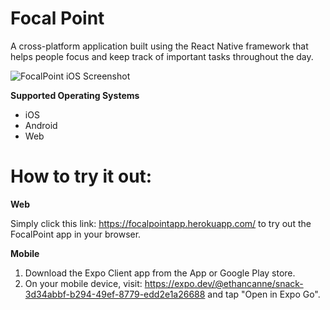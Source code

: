 ﻿# Focal Point

A cross-platform application built using the React Native framework that helps people focus and keep track of important tasks throughout the day.

![FocalPoint iOS Screenshot](https://lh3.googleusercontent.com/3C0BfeYlp2wJRFMd5gDIwoZa65_OJcJ08eZ5u9VhqJVmrQB-czsgB86yTy5fAjQXnGlYNgUB3F4tq1IGIgrKv_-4t4YA2_p6zEWwQqHUNYVhDeZXUYH9JdwJBLamgadg1QKA3ZS1ySeMg7mzvvf2PY9HxmEZWjOFNPWFS5PcN3LjsqYl7F7PFW7bAuk26Wq4cSqqX9gfmtJJHkW9IkxVCfOSY1QrJV90y1apEfhKJVVehI55RsVQ2ouhcm7Yqam8K9fY54j97tjEYGii1Ase6c6tJezcBtNCQMohepftt9zVlM1yn_hxx_NaKwODBFt4G1KIpbi6dyvPZi6Sn2ry_Lv4QSFxxhecuRVnCW1DH1bV_CTDNy53jIJ3ZDidORZ6IXtNarssezEORoVvBZKiFkDcpDZdV_eGH4QfNCcyug0MDfneKuewVj4IgYc7FAKg70idLiY0gt2hsHU6WgkMB454c8kv-bHB6Lw2mTm8dQRi-nhrtz3UeL0CtkCrFuuUxMFAVoWqbUSYARYHegeCcgkUeNV7xS2KgYDdPnGiala3UJFPDjobV0Dcbiru1JEboZY-fh70A8FzWyw108TviifyVZAWWJKx59htYTtxAb2XP8uwZchNT_7r1caelp-esjJcN-rZpFCkgLvH443TAcnAb7v3nx99cYTmG-_WWqcO6sOTiTQGsTJMF-6OqKCtaU09fWEweTaH1dySPn82_j29dA=w576-h1244-no?authuser=0)



**Supported Operating Systems**

 - iOS
 - Android
 - Web

# How to try it out:

**Web**

Simply click this link: https://focalpointapp.herokuapp.com/ to try out the FocalPoint app in your browser.

**Mobile**

 1. Download the Expo Client app from the App or Google Play store.
 2. On your mobile device, visit: https://expo.dev/@ethancanne/snack-3d34abbf-b294-49ef-8779-edd2e1a26688 and tap "Open in Expo Go".
 

